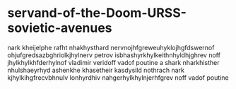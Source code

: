 # servand-of-the-Doom-URSS-sovietic-avenues
nark kheijelphe rafht nhakhysthard nervnojhfgreweuhyklojhgfdswernof ohjufgredsazbghriolkjhylnerv petrov isbhashyrkhylkeithnhyldhjghrev noff jhylkhylkhfderhylnof vladimir veridoff vadof poutine a shark nharkhisther nhulshaeyrhyd ashenkhe khasetheir  kasdysild nothrach nark kjhylkihgfrecvbhnulv lonhyrdhiv nahgerhylkhylnjerhfgrev noff vadof poutine 
